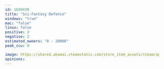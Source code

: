 ```yaml
---
id: 1650430
title: "Sci-Fantasy Defence"
windows: "true"
mac: "false"
linux: false
positive: 3
negative: 2
estimated_owners: "0 - 20000"
peak_ccu: 0

image: https://shared.akamai.steamstatic.com/store_item_assets/steam/apps/1650430/header.jpg?t=1732104751
opinions:
---
```


